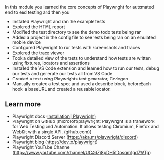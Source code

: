 In this module you learned the core concepts of Playwright for automated end to end testing and then you:

* Installed Playwright and ran the example tests
* Explored the HTML report
* Modified the test directory to see the demo todo tests being ran
* Added a project in the config file to see tests being ran on an emulated mobile device
* Configured Playwright to run tests with screenshots and traces
* Explored the trace viewer
* Took a detailed view of the tests to understand how tests are written using fixtures, locators and assertions
* Installed the VS Code extension and learned how to run our tests, debug our tests and generate our tests all from VS Code
* Created a test using Playwrights test generator, Codegen
* Manually created a test spec and used a describe block, beforeEach hook, a baseURL and created a reusable locator.

  

## Learn more

* Playwright docs ([Installation | Playwright)](https://playwright.dev/docs/intro)
* Playwright on GitHub (microsoft/playwright: Playwright is a framework for Web Testing and Automation. It allows testing Chromium, Firefox and WebKit with a single API. (github.com))
* Playwright Discord Server (<https://aka.ms/playwright/discord>)
* Playwright blog (<https://dev.to/playwright>)
* Playwright YouTube Channel (<https://www.youtube.com/channel/UC46Zj8pDH5tDosqm1gd7WTg>)
